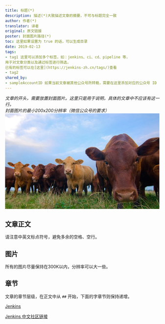 ```yaml
---
title: 标题(*)
description: 描述(*)大致描述文章的摘要，不可与标题完全一致
author: 作者(*)
translator: 译者
original: 原文链接
poster: 封面图片路径(*)
toc: 这里如果设置为 true 的话，可以生成目录
date: 2019-02-13
tags:
- tag1 这里可以添加多个标签，如：jenkins、ci、cd、pipeline 等，
用于对文章分类以及通过标签进行筛选，
已有的标签可以在[这里](https://jenkins-zh.cn/tags/)查看
- tag2
shared_by:
- sampleAccountID 如果当前文章被其他公众号所转载，需要在这里添加对应的公众号 ID
---
```


*文章的开头，需要放置封面图片。这里只是用于说明，具体的文章中不应该有这一行。*  
*封面图片的最小200x200分辨率（微信公众号的要求）*
![图片](../images/cow.jpg)

## 文章正文
请注意中英文标点符号，避免多余的空格、空行。

## 图片
所有的图片尽量保持在300K以内，分辨率可以大一些。

## 章节
文章的章节层级，在正文中从 `##` 开始，下面的字章节则保持递增。

[Jenkins][jenkins-link-id]

[Jenkins 中文社区链接](https://jenkins-zh.cn/)

[jenkins-link-id]: https://jenkins.io/zh "Jenkins 中文网站"
